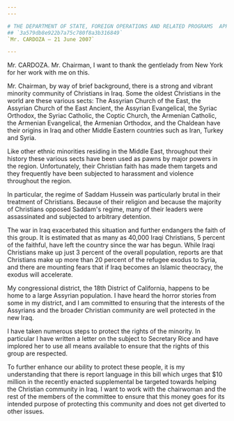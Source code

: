 ```yaml
---
---

# THE DEPARTMENT OF STATE, FOREIGN OPERATIONS AND RELATED PROGRAMS  APPROPRIATIONS ACT, 2008
## `3a579db8e922b7a75c780f8a3b316849`
`Mr. CARDOZA — 21 June 2007`

---
```



Mr. CARDOZA. Mr. Chairman, I want to thank the gentlelady from New 
York for her work with me on this.

Mr. Chairman, by way of brief background, there is a strong and 
vibrant minority community of Christians in Iraq. Some the oldest 
Christians in the world are these various sects: The Assyrian Church of 
the East, the Assyrian Church of the East Ancient, the Assyrian 
Evangelical, the Syriac Orthodox, the Syriac Catholic, the Coptic 
Church, the Armenian Catholic, the Armenian Evangelical, the Armenian 
Orthodox, and the Chaldean have their origins in Iraq and other Middle 
Eastern countries such as Iran, Turkey and Syria.

Like other ethnic minorities residing in the Middle East, throughout 
their history these various sects have been used as pawns by major 
powers in the region. Unfortunately, their Christian faith has made 
them targets and they frequently have been subjected to harassment and 
violence throughout the region.

In particular, the regime of Saddam Hussein was particularly brutal 
in their treatment of Christians. Because of their religion and because 
the majority of Christians opposed Saddam's regime, many of their 
leaders were assassinated and subjected to arbitrary detention.

The war in Iraq exacerbated this situation and further endangers the 
faith of this group. It is estimated that as many as 40,000 Iraqi 
Christians, 5 percent of the faithful, have left the country since the 
war has begun. While Iraqi Christians make up just 3 percent of the 
overall population, reports are that Christians make up more than 20 
percent of the refugee exodus to Syria, and there are mounting fears 
that if Iraq becomes an Islamic theocracy, the exodus will accelerate.

My congressional district, the 18th District of California, happens 
to be home to a large Assyrian population. I have heard the horror 
stories from some in my district, and I am committed to ensuring that 
the interests of the Assyrians and the broader Christian community are 
well protected in the new Iraq.

I have taken numerous steps to protect the rights of the minority. In 
particular I have written a letter on the subject to Secretary Rice and 
have implored her to use all means available to ensure that the rights 
of this group are respected.

To further enhance our ability to protect these people, it is my 
understanding that there is report language in this bill which urges 
that $10 million in the recently enacted supplemental be targeted 
towards helping the Christian community in Iraq. I want to work with 
the chairwoman and the rest of the members of the committee to ensure 
that this money goes for its intended purpose of protecting this 
community and does not get diverted to other issues.